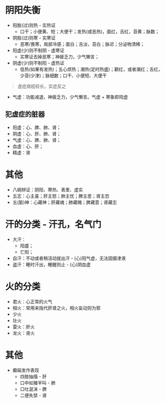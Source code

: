 # 阴阳失衡
* 阳胜(过)则热 - 实热证
    * 口干；小便黄、短；大便干；发热(或恶热)，面红，舌红，苔黄；脉数；
* 阴胜(过)则寒 - 实寒证
    * 恶寒/畏寒，局部冷感；面白；舌淡，苔白；脉迟；分泌物清稀；
* 阳虚(少)则不制阴 - 虚寒证
    * 实寒证去掉恶寒；神疲乏力，少气懒言；
* 阴虚(少)则不制阳 - 虚热证
    * 低热(如果有发热)；五心烦热；潮热(定时热盛)；颧红，或者潮红；舌红，少苔(少津)；脉细数；口干、小便短、大便干
> 虚症病程较长，实症反之

* 气虚：功能减退，神疲乏力，少气懒言。气虚 + 寒象即阳虚

## 犯虚症的脏器
* 阳虚：心、脾、肺、肾；
* 阴虚：心、肝、肺、肾；
* 气虚：心、脾、肺、肾；
* 血虚：心、肝；
* 精虚：肾

# 其他
* 八纲辨证：阴阳、寒热、表里、虚实
* 五志：心主喜；肝主怒；肺主忧；脾主思；肾主恐
* 五(脏)神：心藏神；肝藏魂；肺藏魄；脾藏意；肾藏志

# 汗的分类 - 汗孔，名气门
* 大汗：
    * 阳盛；
    * 亡阳；
* 自汗：不动或者稍活动就出汗 - (心)阳气虚，无法固摄津液
* 盗汗：睡时汗出，睡醒则止 - (心)阴血虚

# 火的分类
* 君火：心正常的火气
* 相火：常用来指代肝肾之火，相火妄动则为邪
* 少火
* 壮火
* 雷火：肝火
* 龙火：肾火

# 其他
* 癫痫发作表现
    * 四肢抽搐 - 肝
    * 口中如猪羊叫 - 肺
    * 口吐涎沫 - 脾
    * 二便失禁 - 肾
